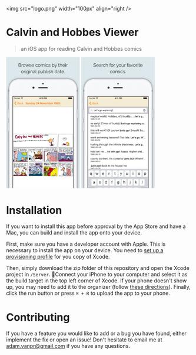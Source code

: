 <img src="logo.png" width="100px" align="right />
# Calvin and Hobbes Viewer

> an iOS app for reading Calvin and Hobbes comics

<img src="comic-preview.jpg" width="200px"></img> <img src="search-preview.jpg" width="200px"></img>

# Installation

If you want to install this app before approval by the App Store and have a Mac, you can build and install the app onto your device.

First, make sure you have a developer account with Apple. This is necessary to install the app on your device. You need to [set up a provisioning profile](https://developer.apple.com/library/ios/qa/qa1814/_index.html) for you copy of Xcode. 

Then, simply download the zip folder of this repository and open the Xcode project in `/Server`. Connect your iPhone to your computer and select it as the build target in the top left corner of Xcode. If your phone doesn't show up, you may need to add it to the organizer (follow [these directions](https://support.smartbear.com/viewarticle/73275/)). Finally, click the run button or press `⌘ + R` to upload the app to your phone.

# Contributing

If you have a feature you would like to add or a bug you have found, either implement the fix or open an issue! Don't hesitate to email me at adam.vanpr@gmail.com if you have any questions.